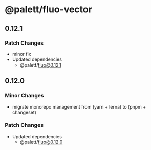 # @palett/fluo-vector

## 0.12.1

### Patch Changes

- minor fix
- Updated dependencies
  - @palett/fluo@0.12.1

## 0.12.0

### Minor Changes

- migrate monorepo management from (yarn + lerna) to (pnpm + changeset)

### Patch Changes

- Updated dependencies
  - @palett/fluo@0.12.0
